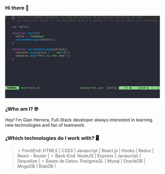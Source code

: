 ### Hi there 👋


![image](https://github.com/GianCHerrera/GianCherrera/blob/main/Readme.gif)


### ¿Who am I? 🤓
Hey! I'm Gian Herrera, Full-Stack developer always interested in learning new technologies and fan of teamwork.


### ¿Which technologies do I work with?  🖥
> ✧ FrontEnd: HTML5 | CSS3 | Javascript | React.js | Hooks | Redux | React - Router |
> ✧ Back-End: NodeJS | Express | Javascript | Sequelize |
> ✧ Bases de Datos: PostgresQL | Mysql | OracleDB | MngoDB | RiakDB |